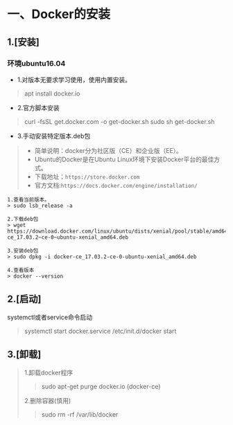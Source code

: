 # 一、Docker的安装

## 1.[安装]

### 环境ubuntu16.04

* 1.对版本无要求学习使用，使用内置安装。

> apt install docker.io

* 2.官方脚本安装

> curl -fsSL get.docker.com -o get-docker.sh
> sudo sh get-docker.sh

* 3.手动安装特定版本.deb包
 > * 简单说明：docker分为社区版（CE）和企业版（EE）。
 > * Ubuntu的Docker是在Ubuntu Linux环境下安装Docker平台的最佳方式。
 > * 下载地址：`https://store.docker.com`
 > * 官方文档:`https://docs.docker.com/engine/installation/`

    1.查看当前版本。
    > sudo lsb_release -a

    2.下载deb包
    > wget https://download.docker.com/linux/ubuntu/dists/xenial/pool/stable/amd64/docker-ce_17.03.2~ce-0~ubuntu-xenial_amd64.deb

    3.安装deb包
    > sudo dpkg -i docker-ce_17.03.2-ce-0-ubuntu-xenial_amd64.deb

    4.查看版本
    > docker --version

## 2.[启动]

systemctl或者service命令启动
> systemctl start docker.service
> /etc/init.d/docker start

## 3.[卸载]

> 1.卸载docker程序
>> sudo apt-get purge docker.io (docker-ce)
>
> 2.删除容器(慎用)
>> sudo rm -rf /var/lib/docker

